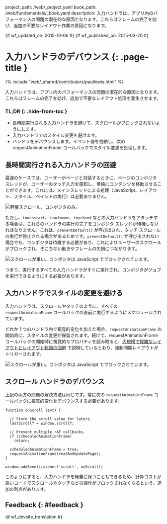 project_path: /web/_project.yaml book_path: /web/fundamentals/_book.yaml description: 入力ハンドラは、アプリ内のパフォーマンスの問題の潜在的な原因となります。これらはフレームの完了を妨げ、追加の不要なレイアウト作業の原因になります。

{# wf_updated_on: 2015-10-06 #} {# wf_published_on: 2015-03-20 #}

# 入力ハンドラのデバウンス {: .page-title }

{% include "web/_shared/contributors/paullewis.html" %}

入力ハンドラは、アプリ内のパフォーマンスの問題の潜在的な原因となります。これらはフレームの完了を妨げ、追加で不要なレイアウト処理を発生させます。

### TL;DR {: .hide-from-toc }

* 長時間実行される入力ハンドラを避けて、スクロールがブロックされないようにします。
* 入力ハンドラでのスタイル変更を避けます。
* ハンドラをデバウンスします。イベント値を格納し、次の requestAnimationFrame コールバックでスタイル変更を処理します。

## 長時間実行される入力ハンドラの回避

最速のケースでは、ユーザーがページと対話するときに、ページのコンポジタ スレッドが、ユーザーのタッチ入力を感知し、単純にコンテンツを移動させることができます。これには、メインスレッドによる処理（JavaScript、レイアウト、スタイル、ペイントの実行）は必要ありません。

<img src="images/debounce-your-input-handlers/compositor-scroll.jpg" alt="軽量スクロール、コンポジタのみ。" />

ただし、`touchstart`、`touchmove`、`touchend` などの入力ハンドラをアタッチする場合は、これらのハンドラの実行の完了をコンポジタ スレッドが待機しなければなりません。これは、`preventDefault()` が呼び出され、タッチ スクロールの実行が停止される場合があるためです。`preventDefault()` が呼び出されない場合でも、コンポジタは待機する必要があり、これによりユーザーのスクロールがブロックされ、ぎこちない動きやフレームの欠損につながります。

<img src="images/debounce-your-input-handlers/ontouchmove.jpg" alt="スクロールが重い。コンポジタは JavaScript でブロックされています。" />

つまり、実行するすべての入力ハンドラがすぐに実行され、コンポジタがジョブを実行できるようにする必要があります。

## 入力ハンドラでスタイルの変更を避ける

入力ハンドラは、スクロールやタッチのように、すべての `requestAnimationFrame` コールバックの直前に実行するようにスケジュールされています。

どれか 1 つのハンドラ内で視覚的変化を加えた場合、`requestAnimationFrame` の開始時に、スタイルの変更が保留されます。続けて、requestAnimationFrame コールバックの開始時に視覚的なプロパティを読み取ると、[大規模で複雑なレイアウトとレイアウト転回の回避](avoid-large-complex-layouts-and-layout-thrashing) で説明しているとおり、強制同期レイアウトがトリガーされます。

<img src="images/debounce-your-input-handlers/frame-with-input.jpg" alt="スクロールが重い。コンポジタは JavaScript でブロックされています。" />

## スクロール ハンドラのデバウンス

上記の両方の問題の解決方法は同じです。常に次の `requestAnimationFrame` コールバックに視覚的変化をデバウンスする必要があります。

    function onScroll (evt) {
    
      // Store the scroll value for laterz.
      lastScrollY = window.scrollY;
    
      // Prevent multiple rAF callbacks.
      if (scheduledAnimationFrame)
        return;
    
      scheduledAnimationFrame = true;
      requestAnimationFrame(readAndUpdatePage);
    }
    
    window.addEventListener('scroll', onScroll);
    

このようにすると、入力ハンドラを軽量に保つこともできるため、計算コストが高いコードでスクロールやタッチなどの操作がブロックされなくなるという、追加の利点があります。

## Feedback {: #feedback }

{# wf_devsite_translation #}